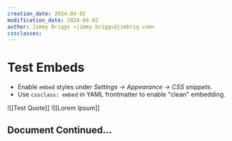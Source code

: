 ```yaml
---
creation_date: 2024-04-02
modification_date: 2024-04-02
author: Jimmy Briggs <jimmy.briggs@jimbrig.com>
cssclasses:
---
```


# Test Embeds

- Enable `embed` styles under *Settings → Appearance → CSS snippets*.
- Use `cssclass: embed` in YAML frontmatter to enable "clean" embedding.

![[Test Quote]]
![[Lorem Ipsum]]

## Document Continued...
